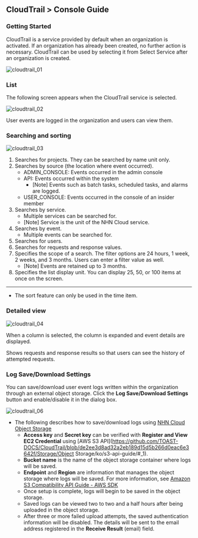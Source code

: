 
## CloudTrail > Console Guide

### Getting Started
CloudTrail is a service provided by default when an organization is activated. If an organization has already been created, no further action is necessary.
CloudTrail can be used by selecting it from Select Service after an organization is created.

![cloudtrail_01](https://static.toastoven.net/prod_cloudtrail/IMG01_EN.png)

### List

The following screen appears when the CloudTrail service is selected.

![cloudtrail_02](https://static.toastoven.net/prod_cloudtrail/IMG02_EN.png)

User events are logged in the organization and users can view them.

### Searching and sorting

![cloudtrail_03](https://static.toastoven.net/prod_cloudtrail/IMG03_EN.png)

1. Searches for projects. They can be searched by name unit only.
2. Searches by source (the location where event occurred).
    - ADMIN_CONSOLE: Events occurred in the admin console
    - API: Events occurred within the system
        - [Note] Events such as batch tasks, scheduled tasks, and alarms are logged.
    - USER_CONSOLE: Events occurred in the console of an insider member
3. Searches by service.
    - Multiple services can be searched for.
    - [Note] Service is the unit of the NHN Cloud service.
4. Searches by event.
    - Multiple events can be searched for.
5. Searches for users.
6. Searches for requests and response values.
7. Specifies the scope of a search. The filter options are 24 hours, 1 week, 2 weeks, and 3 months. Users can enter a filter value as well.
    - [Note] Events are retained up to 3 months.
8. Specifies the list display unit. You can display 25, 50, or 100 items at once on the screen.

---

* The sort feature can only be used in the time item.

### Detailed view

![cloudtrail_04](https://static.toastoven.net/prod_cloudtrail/IMG04_EN.png)

When a column is selected, the column is expanded and event details are displayed.

Shows requests and response results so that users can see the history of attempted requests.

### Log Save/Download Settings
You can save/download user event logs written within the organization through an external object storage.
Click the **Log Save/Download Settings** button and enable/disable it in the dialog box.

![cloudtrail_06](https://static.toastoven.net/prod_cloudtrail/IMG06_EN.png)

* The following describes how to save/download logs using [NHN Cloud Object Storage](/Storage/Object%20Storage/en/Overview/)
   * **Access key** and **Secret key** can be verified with **Register and View EC2 Credential** using [AWS S3 API](https://github.com/TOAST-DOCS/CloudTrail/blob/de2ee3d8ad32a2eb189d15d5b266d0eac6e3642f/Storage/Object Storage/ko/s3-api-guide/#_1).
   * **Bucket name** is the name of the object storage container where logs will be saved.
   * **Endpoint** and **Region** are information that manages the object storage where logs will be saved. For more information, see [Amazon S3 Compatibility API Guide - AWS SDK](/Storage/Object%20Storage/en/s3-api-guide#aws-sdk)
   * Once setup is complete, logs will begin to be saved in the object storage.
   * Saved logs can be viewed two to two and a half hours after being uploaded in the object storage.
   * After three or more failed upload attempts, the saved authentication information will be disabled. The details will be sent to the email address registered in the **Receive Result** (email) field.
